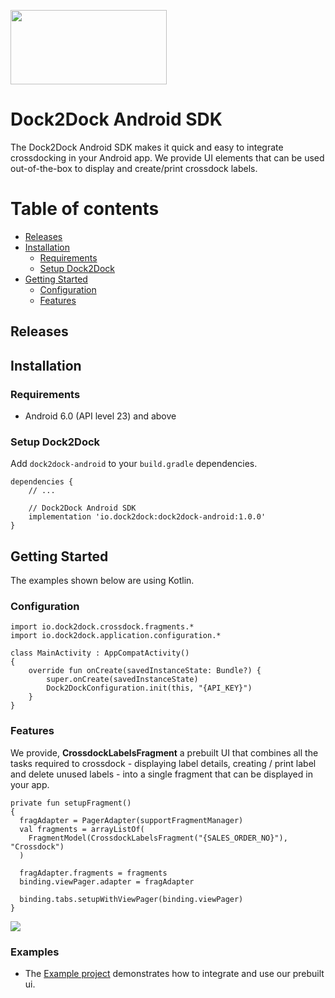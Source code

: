 [<img width="250" height="119" src="https://github.com/dock2dock/dock2dock-android/assets/20273969/f7ea7c93-59c1-45cb-875d-957e7d400c3f"/>](https://dock2dock.io)

# Dock2Dock Android SDK

The Dock2Dock Android SDK makes it quick and easy to integrate crossdocking in your Android app. We provide UI elements that can be used out-of-the-box to display and create/print crossdock labels.

Table of contents
=================

<!--ts-->
   * [Releases](#releases)
   * [Installation](#installation)
      * [Requirements](#requirements)
      * [Setup Dock2Dock](#setup-dock2dock)
   * [Getting Started](#getting-started)
      * [Configuration](#configuration)
      * [Features](#features)
<!--te-->

## Releases
<!-- * The [changelog](CHANGELOG.md) provides a summary of changes in each release.
* The [migration guide](MIGRATING.md) provides instructions on upgrading from older versions. -->

## Installation

### Requirements

- Android 6.0 (API level 23) and above

### Setup Dock2Dock

Add `dock2dock-android` to your `build.gradle` dependencies.

```
dependencies {
    // ...
    
    // Dock2Dock Android SDK
    implementation 'io.dock2dock:dock2dock-android:1.0.0'
}
```

## Getting Started

The examples shown below are using Kotlin.

### Configuration

```
import io.dock2dock.crossdock.fragments.*
import io.dock2dock.application.configuration.*

class MainActivity : AppCompatActivity() 
{
    override fun onCreate(savedInstanceState: Bundle?) {
        super.onCreate(savedInstanceState)
        Dock2DockConfiguration.init(this, "{API_KEY}")
    }
}
```

### Features

We provide, **CrossdockLabelsFragment** a prebuilt UI that combines all the tasks required to crossdock - displaying label details, creating / print  label and delete unused labels - into a single fragment that can be displayed in your app.

```
private fun setupFragment() 
{
  fragAdapter = PagerAdapter(supportFragmentManager)
  val fragments = arrayListOf(
    FragmentModel(CrossdockLabelsFragment("{SALES_ORDER_NO}"), "Crossdock")
  )

  fragAdapter.fragments = fragments
  binding.viewPager.adapter = fragAdapter

  binding.tabs.setupWithViewPager(binding.viewPager)
}
```
![](https://github.com/dock2dock/dock2dock-android/assets/20273969/eaa526cd-3459-43c7-a2b6-641008089cac)



### Examples

- The [Example project](https://github.com/dock2dock/dock2dock-android/tree/master/example) demonstrates how to integrate and use our prebuilt ui.



